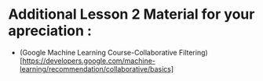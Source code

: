# Additional Lesson 2 Material for your apreciation :
- (Google Machine Learning Course-Collaborative Filtering) [https://developers.google.com/machine-learning/recommendation/collaborative/basics]
